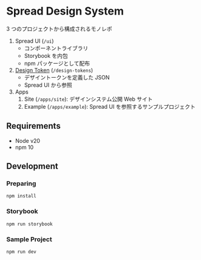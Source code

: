 # Spread Design System

3 つのプロジェクトから構成されるモノレポ

1. Spread UI (`/ui`)
   - コンポーネントライブラリ
   - Storybook を内包
   - npm パッケージとして配布
2. [Design Token](https://github.com/takram-design-engineering/spread/blob/main/design-tokens/README.md#design-token) (`/design-tokens`)
   - デザイントークンを定義した JSON
   - Spread UI から参照
3. Apps
   1. Site (`/apps/site`): デザインシステム公開 Web サイト
   2. Example (`/apps/example`): Spread UI を参照するサンプルプロジェクト

## Requirements

- Node v20
- npm 10

## Development

### Preparing

```
npm install
```

### Storybook

```
npm run storybook
```

### Sample Project

```
npm run dev
```
